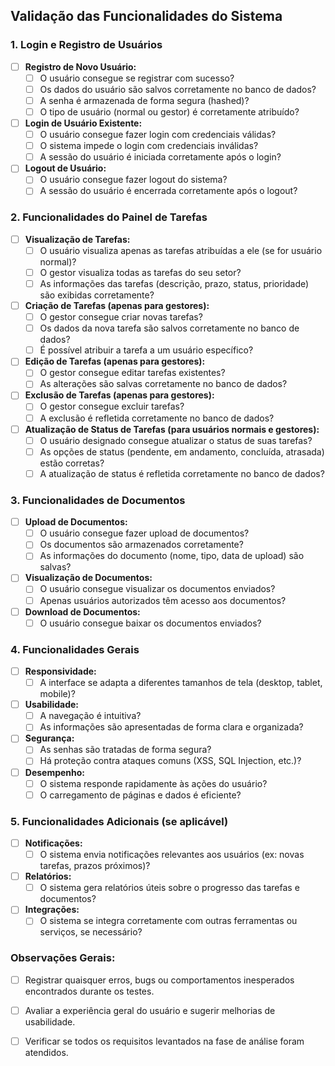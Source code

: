 ## Validação das Funcionalidades do Sistema

### 1. Login e Registro de Usuários

- [ ] **Registro de Novo Usuário:**
  - [ ] O usuário consegue se registrar com sucesso?
  - [ ] Os dados do usuário são salvos corretamente no banco de dados?
  - [ ] A senha é armazenada de forma segura (hashed)?
  - [ ] O tipo de usuário (normal ou gestor) é corretamente atribuído?

- [ ] **Login de Usuário Existente:**
  - [ ] O usuário consegue fazer login com credenciais válidas?
  - [ ] O sistema impede o login com credenciais inválidas?
  - [ ] A sessão do usuário é iniciada corretamente após o login?

- [ ] **Logout de Usuário:**
  - [ ] O usuário consegue fazer logout do sistema?
  - [ ] A sessão do usuário é encerrada corretamente após o logout?

### 2. Funcionalidades do Painel de Tarefas

- [ ] **Visualização de Tarefas:**
  - [ ] O usuário visualiza apenas as tarefas atribuídas a ele (se for usuário normal)?
  - [ ] O gestor visualiza todas as tarefas do seu setor?
  - [ ] As informações das tarefas (descrição, prazo, status, prioridade) são exibidas corretamente?

- [ ] **Criação de Tarefas (apenas para gestores):**
  - [ ] O gestor consegue criar novas tarefas?
  - [ ] Os dados da nova tarefa são salvos corretamente no banco de dados?
  - [ ] É possível atribuir a tarefa a um usuário específico?

- [ ] **Edição de Tarefas (apenas para gestores):**
  - [ ] O gestor consegue editar tarefas existentes?
  - [ ] As alterações são salvas corretamente no banco de dados?

- [ ] **Exclusão de Tarefas (apenas para gestores):**
  - [ ] O gestor consegue excluir tarefas?
  - [ ] A exclusão é refletida corretamente no banco de dados?

- [ ] **Atualização de Status de Tarefas (para usuários normais e gestores):**
  - [ ] O usuário designado consegue atualizar o status de suas tarefas?
  - [ ] As opções de status (pendente, em andamento, concluída, atrasada) estão corretas?
  - [ ] A atualização de status é refletida corretamente no banco de dados?

### 3. Funcionalidades de Documentos

- [ ] **Upload de Documentos:**
  - [ ] O usuário consegue fazer upload de documentos?
  - [ ] Os documentos são armazenados corretamente?
  - [ ] As informações do documento (nome, tipo, data de upload) são salvas?

- [ ] **Visualização de Documentos:**
  - [ ] O usuário consegue visualizar os documentos enviados?
  - [ ] Apenas usuários autorizados têm acesso aos documentos?

- [ ] **Download de Documentos:**
  - [ ] O usuário consegue baixar os documentos enviados?

### 4. Funcionalidades Gerais

- [ ] **Responsividade:**
  - [ ] A interface se adapta a diferentes tamanhos de tela (desktop, tablet, mobile)?

- [ ] **Usabilidade:**
  - [ ] A navegação é intuitiva?
  - [ ] As informações são apresentadas de forma clara e organizada?

- [ ] **Segurança:**
  - [ ] As senhas são tratadas de forma segura?
  - [ ] Há proteção contra ataques comuns (XSS, SQL Injection, etc.)?

- [ ] **Desempenho:**
  - [ ] O sistema responde rapidamente às ações do usuário?
  - [ ] O carregamento de páginas e dados é eficiente?

### 5. Funcionalidades Adicionais (se aplicável)

- [ ] **Notificações:**
  - [ ] O sistema envia notificações relevantes aos usuários (ex: novas tarefas, prazos próximos)?

- [ ] **Relatórios:**
  - [ ] O sistema gera relatórios úteis sobre o progresso das tarefas e documentos?

- [ ] **Integrações:**
  - [ ] O sistema se integra corretamente com outras ferramentas ou serviços, se necessário?

### Observações Gerais:

- [ ] Registrar quaisquer erros, bugs ou comportamentos inesperados encontrados durante os testes.
- [ ] Avaliar a experiência geral do usuário e sugerir melhorias de usabilidade.
- [ ] Verificar se todos os requisitos levantados na fase de análise foram atendidos.

